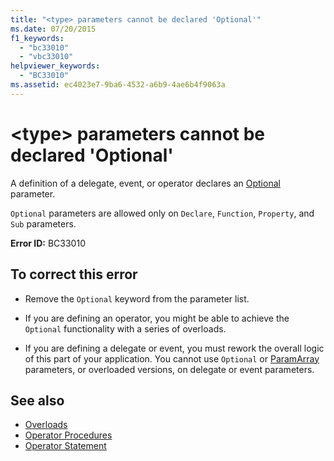 ```yaml
---
title: "<type> parameters cannot be declared 'Optional'"
ms.date: 07/20/2015
f1_keywords: 
  - "bc33010"
  - "vbc33010"
helpviewer_keywords: 
  - "BC33010"
ms.assetid: ec4023e7-9ba6-4532-a6b9-4ae6b4f9063a
---
```

# \<type> parameters cannot be declared 'Optional'
A definition of a delegate, event, or operator declares an [Optional](../language-reference/modifiers/optional.md) parameter.  
  
 `Optional` parameters are allowed only on `Declare`, `Function`, `Property`, and `Sub` parameters.  
  
 **Error ID:** BC33010  
  
## To correct this error  
  
- Remove the `Optional` keyword from the parameter list.  
  
- If you are defining an operator, you might be able to achieve the `Optional` functionality with a series of overloads.  
  
- If you are defining a delegate or event, you must rework the overall logic of this part of your application. You cannot use `Optional` or [ParamArray](../language-reference/modifiers/paramarray.md) parameters, or overloaded versions, on delegate or event parameters.  
  
## See also

- [Overloads](../language-reference/modifiers/overloads.md)
- [Operator Procedures](../programming-guide/language-features/procedures/operator-procedures.md)
- [Operator Statement](../language-reference/statements/operator-statement.md)
